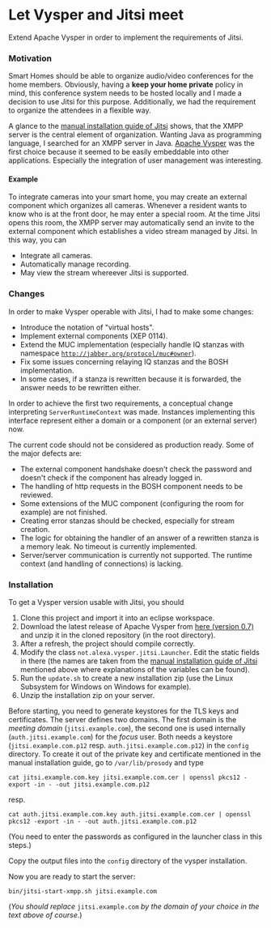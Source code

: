 # Let Vysper and Jitsi meet

Extend Apache Vysper in order to implement the requirements of Jitsi.

### Motivation

Smart Homes should be able to organize audio/video conferences for the home members. Obviously, having a **keep your home private** policy in mind, this conference system needs to be hosted locally and I made a decision to use Jitsi for this purpose.
Additionally, we had the requirement to organize the attendees in a flexible way.  

A glance to the [manual installation guide of Jitsi](https://jitsi.github.io/handbook/docs/devops-guide/devops-guide-manual) shows, that the XMPP server is the central element of organization. Wanting Java as programming language, I searched for an XMPP server in Java. [Apache Vysper](https://mina.apache.org/vysper-project/) was the first choice because it seemed to be easily embeddable into other applications. Especially the integration of user management was interesting.

#### Example

To integrate cameras into your smart home, you may create an external component which organizes all cameras. Whenever a resident wants to know who is at the front door, he may enter a special room. At the time Jitsi opens this room, the XMPP server may automatically send an invite to the external component which establishes a video stream managed by Jitsi. In this way, you can
* Integrate all cameras.
* Automatically manage recording.
* May view the stream whereever Jitsi is supported.

### Changes

In order to make Vysper operable with Jitsi, I had to make some changes:
* Introduce the notation of "virtual hosts".
* Implement external components (XEP 0114).
* Extend the MUC implementation (especially handle IQ stanzas with namespace <code>http://jabber.org/protocol/muc#owner</code>).
* Fix some issues concerning relaying IQ stanzas and the BOSH implementation.
* In some cases, if a stanza is rewritten because it is forwarded, the answer needs to be rewritten either.

In order to achieve the first two requirements, a conceptual change interpreting `ServerRuntimeContext` was made. Instances implementing this interface represent either a domain or a component (or an external server) now.

The current code should not be considered as production ready. Some of the major defects are:
* The external component handshake doesn't check the password and doesn't check if the component has already logged in.
* The handling of http requests in the BOSH component needs to be reviewed.
* Some extensions of the MUC component (configuring the room for example) are not finished.
* Creating error stanzas should be checked, especially for stream creation.
* The logic for obtaining the handler of an answer of a rewritten stanza is a memory leak. No timeout is currently implemented.
* Server/server communication is currently not supported. The runtime context (and handling of connections) is lacking.

### Installation

To get a Vysper version usable with Jitsi, you should
1) Clone this project and import it into an eclipse workspace.
2) Download the latest release of Apache Vysper from [here (version 0.7)](https://mina.apache.org/vysper-project/download_0.7.html) and unzip it in the
cloned repository (in the root directory).
3) After a refresh, the project should compile correctly.
4) Modify the class `not.alexa.vysper.jitsi.Launcher`. Edit the static fields in there (the names are taken from the [manual installation guide of Jitsi](https://jitsi.github.io/handbook/docs/devops-guide/devops-guide-manual) mentioned above where explanations of the variables can be found).
5) Run the <code>update.sh</code> to create a new installation zip (use the Linux Subsystem for Windows on Windows for example).
6) Unzip the installation zip on your server.

Before starting, you need to generate keystores for the TLS keys and certificates. The server defines two domains. The first domain is the *meeting domain* (`jitsi.example.com`), the second one is used internally (`auth.jitsi.example.com`) for the *focus* user. Both needs a keystore (`jitsi.example.com.p12` resp. `auth.jitsi.example.com.p12`) in the `config` directory. To create it out of the private key and certificate mentioned in the manual installation guide, go to `/var/lib/prosody` and type

	cat jitsi.example.com.key jitsi.example.com.cer | openssl pkcs12 -export -in - -out jitsi.example.com.p12

resp.

	cat auth.jitsi.example.com.key auth.jitsi.example.com.cer | openssl pkcs12 -export -in - -out auth.jitsi.example.com.p12
(You need to enter the passwords as configured in the launcher class in this steps.)

Copy the output files into the `config` directory of the vysper installation.

Now you are ready to start the server:

	bin/jitsi-start-xmpp.sh jitsi.example.com
	
(*You should replace* `jitsi.example.com` *by the domain of your choice in the text above of course*.)
